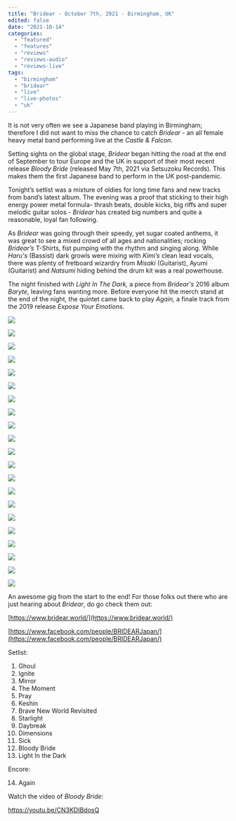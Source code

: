 ```yaml
---
title: "Bridear - October 7th, 2021 - Birmingham, UK"
edited: false
date: "2021-10-14"
categories:
  - "featured"
  - "features"
  - "reviews"
  - "reviews-audio"
  - "reviews-live"
tags:
  - "birmingham"
  - "bridear"
  - "live"
  - "live-photos"
  - "uk"
---
```


It is not very often we see a Japanese band playing in Birmingham; therefore I did not want to miss the chance to catch _Bridear_ \- an all female heavy metal band performing live at the _Castle & Falcon_.

Setting sights on the global stage, _Bridear_ began hitting the road at the end of September to tour Europe and the UK in support of their most recent release _Bloody Bride_ (released May 7th, 2021 via Setsuzoku Records). This makes them the first Japanese band to perform in the UK post-pandemic.

Tonight’s setlist was a mixture of oldies for long time fans and new tracks from band’s latest album. The evening was a proof that sticking to their high energy power metal formula- thrash beats, double kicks, big riffs and super melodic guitar solos - _Bridear_ has created big numbers and quite a reasonable, loyal fan following.

As _Bridear_ was going through their speedy, yet sugar coated anthems, it was great to see a mixed crowd of all ages and nationalities; rocking _Bridear’s_ T-Shirts, fist pumping with the rhythm and singing along. While _Haru's_ (Bassist) dark growls were mixing with _Kimi’s_ clean lead vocals, there was plenty of fretboard wizardry from _Misaki_ (Guitarist), Ayumi (Guitarist) and _Natsumi_ hiding behind the drum kit was a real powerhouse.

The night finished with _Light In The Dark,_ a piece from _Bridear's_ 2016 album _Baryte_, leaving fans wanting more. Before everyone hit the merch stand at the end of the night, the quintet came back to play _Again,_ a finale track from the 2019 release _Expose Your Emotions_.

![](https://i1.wp.com/www.hellbound.ca/wp-content/uploads/2021/10/DSC_1379.jpg?ssl=1)

![](https://i1.wp.com/www.hellbound.ca/wp-content/uploads/2021/10/DSC_1384.jpg?ssl=1)

![](https://i1.wp.com/www.hellbound.ca/wp-content/uploads/2021/10/DSC_1417.jpg?ssl=1)

![](https://i0.wp.com/www.hellbound.ca/wp-content/uploads/2021/10/DSC_1428.jpg?ssl=1)

![](https://i1.wp.com/www.hellbound.ca/wp-content/uploads/2021/10/DSC_1437.jpg?ssl=1)

![](https://i0.wp.com/www.hellbound.ca/wp-content/uploads/2021/10/DSC_1450.jpg?ssl=1)

![](https://i0.wp.com/www.hellbound.ca/wp-content/uploads/2021/10/DSC_1542.jpg?ssl=1)

![](https://i0.wp.com/www.hellbound.ca/wp-content/uploads/2021/10/DSC_1543.jpg?ssl=1)

![](https://i1.wp.com/www.hellbound.ca/wp-content/uploads/2021/10/DSC_3833.jpg?ssl=1)

![](https://i1.wp.com/www.hellbound.ca/wp-content/uploads/2021/10/DSC_3835.jpg?ssl=1)

![](https://i0.wp.com/www.hellbound.ca/wp-content/uploads/2021/10/DSC_3850.jpg?ssl=1)

![](https://i1.wp.com/www.hellbound.ca/wp-content/uploads/2021/10/DSC_3866.jpg?ssl=1)

![](https://i0.wp.com/www.hellbound.ca/wp-content/uploads/2021/10/DSC_3880.jpg?ssl=1)

![](https://i1.wp.com/www.hellbound.ca/wp-content/uploads/2021/10/DSC_3961.jpg?ssl=1)

![](https://i2.wp.com/www.hellbound.ca/wp-content/uploads/2021/10/DSC_3993.jpg?ssl=1)

![](https://i1.wp.com/www.hellbound.ca/wp-content/uploads/2021/10/DSC_4030.jpg?ssl=1)

![](https://i1.wp.com/www.hellbound.ca/wp-content/uploads/2021/10/DSC_4074.jpg?ssl=1)

![](https://i0.wp.com/www.hellbound.ca/wp-content/uploads/2021/10/DSC_4085.jpg?ssl=1)

![](https://i1.wp.com/www.hellbound.ca/wp-content/uploads/2021/10/DSC_4092.jpg?ssl=1)

![](https://i2.wp.com/www.hellbound.ca/wp-content/uploads/2021/10/DSC_4096.jpg?ssl=1)

![](https://i2.wp.com/www.hellbound.ca/wp-content/uploads/2021/10/DSC_4104.jpg?ssl=1)

An awesome gig from the start to the end! For those folks out there who are just hearing about _Bridear_, do go check them out:

[https://www.bridear.world/](https://www.bridear.world/)

[https://www.facebook.com/people/BRIDEARJapan/](https://www.facebook.com/people/BRIDEARJapan/)

Setlist:

1. Ghoul
2. Ignite
3. Mirror
4. The Moment
5. Pray
6. Keshin
7. Brave New World Revisited
8. Starlight
9. Daybreak
10. Dimensions
11. Sick
12. Bloody Bride
13. Light In the Dark

Encore:

14. Again

Watch the video of _Bloody Bride_:

https://youtu.be/CN3KDIBdosQ
